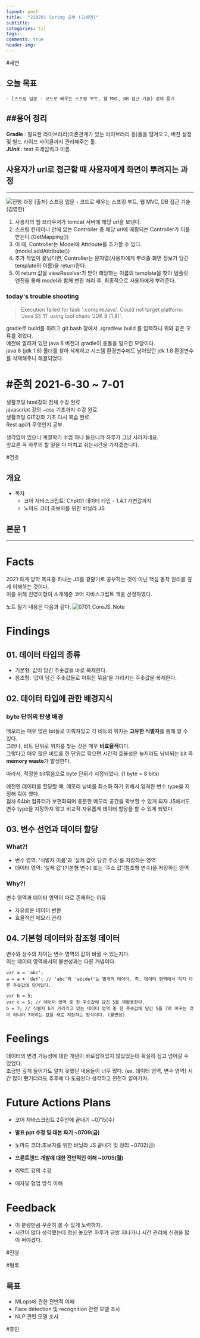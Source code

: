 ```yaml
---
layout: post
title:  "210701 Spring 공부 (고세연)"
subtitle:
categories: til
tags: 
comments: true
header-img: 
---
```

#세연
## 오늘 목표
	- [스프링 입문 - 코드로 배우는 스프링 부트, 웹 MVC, DB 접근 기술] 강의 듣기
  

##용어 정리
---
**Gradle** : 필요한 라이브러리(의존관계가 있는 라이브러리 등)들을 땡겨오고, 버전 설정 및 빌드 라이프 사이클까지 관리해주는 툴. <br>
**JUnit** : test 프레임워크 이름.



## 사용자가 url로 접근할 때 사용자에게 화면이 뿌려지는 과정
---
![진행 과정](https://gist-netchallenge2021.github.io/assets/img/progress/seyeon/1.png)
[출처] 스프링 입문 - 코드로 배우는 스프링 부트, 웹 MVC, DB 접근 기술 (김영한)
1. 사용자의 웹 브라우저가 tomcat 서버에 해당 url을 보낸다. 
2. 스프링 컨테이너 안에 있는 Controller 중 해당 url에 매핑되는 Controller가 이를 받는다.(GetMapping())
3. 이 때, Controller는 Model에 Attribute를 추가할 수 있다. (model.addAttribute())
4. 추가 작업이 끝났다면, Controller는 문자열(사용자에게 뿌려줄 화면 정보가 담긴 template의 이름)을 return한다.
5. 이 return 값을 viewResolver가 받아 해당하는 이름의 template을 찾아 템플릿 엔진을 통해 model과 함께 변환 처리 후, 최종적으로 사용자에게 뿌려준다.

### today's trouble shooting
>Execution failed for task ':compileJava'.
> Could not target platform: 'Java SE 11' using tool chain: 'JDK 8 (1.8)'.

gradle로 build를 하려고 git bash 창에서 ./gradlew build 를 입력하니 위와 같은 오류를 겪었다.<br>
예전에 깔려져 있던 java 8 버전과 gradle이 충돌을 일으킨 모양이다. <br>
java 8 (jdk 1.8) 폴더를 찾아 삭제하고 시스템 환경변수에도 남아있던 jdk 1.8 환경변수를 삭제해주니 해결되었다.  

#준희
2021-6-30 ~ 7-01
==========================
생활코딩 html강의 전체 수강 완료  
javascript 강의 ~css 기초까지 수강 완료.  
생활코딩 GIT강좌 기초 다시 복습 완료.  
Rest api가 무엇인지 공부.

생각없이 있으니 계절학기 수업 하나 들으니까 하루가 그냥 사라지네요.  
앞으론 꼭 하루의 할 일을 다 마치고 쉬는시간을 가지겠습니다.

#건호
## 개요
>

- 목차
    - 코어 자바스크립트: Chpt01 데이터 타입 - 1.4.1 가변값까지
    - 노마드 코더 초보자를 위한 바닐라 JS


## 본문 1
---
# Facts
2021 하계 방학 목표중 하나는 JS를 겉핥기로 공부하는 것이 아닌 핵심 동작 원리를 깊게 이해하는 것이다.  
이를 위해 진영이형이 소개해준 코어 자바스크립트 책을 선정하였다.

노트 필기 내용은 다음과 같다.
![0701_CoreJS_Note](./../assets/img/progress/김건호/0701_CoreJS_Note.jpg)

# Findings
## 01. 데이터 타입의 종류
- 기본형: 값이 담긴 주솟값을 바로 복제한다.
- 참조형: '값이 담긴 주솟값들로 이뤄진 묶음'을 가리키는 주솟값을 복제한다.

## 02. 데이터 타입에 관한 배경지식
### byte 단위의 탄생 배경
메모리는 매우 많은 bit들로 이뤄져있고 각 비트의 위치는 **고유한 식별자**를 통해 알 수 있다.  
그러나, 비트 단위로 위치를 찾는 것은 매우 **비효율적**이다.  
그렇다고 매우 많은 비트를 한 단위로 묶으면 시간적 효율성은 늘지라도 낭비되는 bit 즉 **memory waste**가 발생한다.

따라서, 적정한 bit묶음으로 byte 단위가 지정되었다. (1 byte = 8 bits)

예전엔 데이터를 할당할 때, 메모리 낭비를 최소화 하기 위해서 엄격한 변수 type을 지정해 줘야 했다.  
점차 64bit 컴퓨터가 보편화되며 충분한 메모리 공간을 확보할 수 있게 되자 JS에서도 변수 type을 지정하지 않고 비교적 자유롭게 데이터 할당을 할 수 있게 되었다.

## 03. 변수 선언과 데이터 할당

### What?!
- 변수 영역: '식별자 이름'과 '실제 값이 담긴 주소'를 저장하는 영역
- 데이터 영역: '실제 값'(기본형 변수) 또는 '주소 값'(참조형 변수)을 저장하는 영역

### Why?!
변수 영역과 데이터 영역이 따로 존재하는 이유
- 자유로운 데이터 변환
- 효율적인 메모리 관리

## 04. 기본형 데이터와 참조형 데이터
변수와 상수의 차이는 변수 영역의 값이 바뀔 수 있는지다.  
이는 데이터 영역에서의 불변성과는 다른 개념이다.

~~~
var a = 'abc';
a = a + 'def'; // 'abc'와 'abcdef'는 별개의 데이터. 즉, 데이터 영역에서 각기 다른 주솟값에 담겨있다.

var b = 5;
var c = 5; // 데이터 영역 중 한 주솟값에 담긴 5를 재활용한다.
b = 7; // 식별자 b가 가리키고 있는 데이터 영역 중 한 주솟값에 담긴 5를 7로 바꾸는 것이 아니라 7이라는 값을 새로 저장하는 방식이다. (불변성)
~~~

# Feelings
데이터의 변경 가능성에 대한 개념이 바로잡혀있지 않았었는데 확실히 짚고 넘어갈 수 있었다.  
조금만 깊게 들어가도 알지 못했던 내용들이 너무 많다. (ex. 데이터 영역, 변수 영역) 시간 많이 뺐기더라도 추후에 다 도움된다 생각하고 천천히 알아가자.


# Future Actions Plans
- 코어 자바스크립트 2주안에 끝내기 ~0715(수)
- **발표 ppt 수정 및 대본 짜기 ~0709(금)**
- 노마드 코더:초보자를 위한 바닐라 JS 끝내기 및 정리 ~0702(금)
- **프론트엔드 개발에 대한 전반적인 이해 ~0705(월)**

- 리액트 강의 수강
- 애자일 협업 방식 이해

# Feedback
- 이 분량만큼 꾸준히 쓸 수 있게 노력하자.
- 시간이 많다 생각했는데 정신 놓으면 하루가 금방 지나가니 시간 관리에 신경을 많이 써야겠다.

#진영


#형록

## 목표
- MLops에 관한 전반적 이해
- Face detection 및 recognition 관련 모델 조사
- NLP 관련 모델 조사 

#효인
